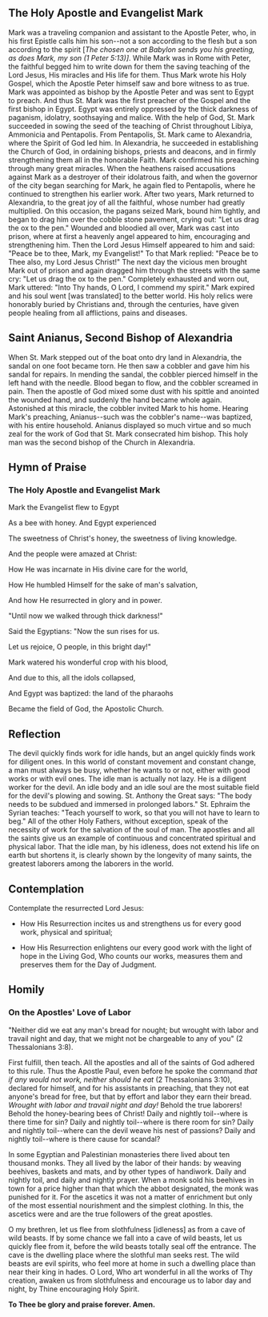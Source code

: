 ## The Holy Apostle and Evangelist Mark

Mark was a traveling companion and assistant to the Apostle Peter, who, in his first Epistle calls him his son--not a son according to the flesh but a son according to the spirit [*The chosen one at Babylon sends you his greeting, as does Mark, my son (1 Peter 5:13)]*. While Mark was in Rome with Peter, the faithful begged him to write down for them the saving teaching of the Lord Jesus, His miracles and His life for them. Thus Mark wrote his Holy Gospel, which the Apostle Peter himself saw and bore witness to as true. Mark was appointed as bishop by the Apostle Peter and was sent to Egypt to preach. And thus St. Mark was the first preacher of the Gospel and the first bishop in Egypt. Egypt was entirely oppressed by the thick darkness of paganism, idolatry, soothsaying and malice. With the help of God, St. Mark succeeded in sowing the seed of the teaching of Christ throughout Libiya, Ammonicia and Pentapolis. From Pentapolis, St. Mark came to Alexandria, where the Spirit of God led him. In Alexandria, he succeeded in establishing the Church of God, in ordaining bishops, priests and deacons, and in firmly strengthening them all in the honorable Faith. Mark confirmed his preaching through many great miracles. When the heathens raised accusations against Mark as a destroyer of their idolatrous faith, and when the governor of the city began searching for Mark, he again fled to Pentapolis, where he continued to strengthen his earlier work. After two years, Mark returned to Alexandria, to the great joy of all the faithful, whose number had greatly multiplied. On this occasion, the pagans seized Mark, bound him tightly, and began to drag him over the cobble stone pavement, crying out: "Let us drag the ox to the pen." Wounded and bloodied all over, Mark was cast into prison, where at first a heavenly angel appeared to him, encouraging and strengthening him. Then the Lord Jesus Himself appeared to him and said: "Peace be to thee, Mark, my Evangelist!" To that Mark replied: "Peace be to Thee also, my Lord Jesus Christ!" The next day the vicious men brought Mark out of prison and again dragged him through the streets with the same cry: "Let us drag the ox to the pen." Completely exhausted and worn out, Mark uttered: "Into Thy hands, O Lord, I commend my spirit." Mark expired and his soul went [was translated] to the better world. His holy relics were honorably buried by Christians and, through the centuries, have given people healing from all afflictions, pains and diseases.


## Saint Anianus, Second Bishop of Alexandria

When St. Mark stepped out of the boat onto dry land in Alexandria, the sandal on one foot became torn. He then saw a cobbler and gave him his sandal for repairs. In mending the sandal, the cobbler pierced himself in the left hand with the needle. Blood began to flow, and the cobbler screamed in pain. Then the apostle of God mixed some dust with his spittle and anointed the wounded hand, and suddenly the hand became whole again. Astonished at this miracle, the cobbler invited Mark to his home. Hearing Mark's preaching, Anianus--such was the cobbler's name--was baptized, with his entire household. Anianus displayed so much virtue and so much zeal for the work of God that St. Mark consecrated him bishop. This holy man was the second bishop of the Church in Alexandria.


## Hymn of Praise

### The Holy Apostle and Evangelist Mark

Mark the Evangelist flew to Egypt

As a bee with honey. And Egypt experienced

The sweetness of Christ's honey, the sweetness of living knowledge.

And the people were amazed at Christ:

How He was incarnate in His divine care for the world,

How He humbled Himself for the sake of man's salvation,

And how He resurrected in glory and in power.

"Until now we walked through thick darkness!"

Said the Egyptians: "Now the sun rises for us.

Let us rejoice, O people, in this bright day!"

Mark watered his wonderful crop with his blood,

And due to this, all the idols collapsed,

And Egypt was baptized: the land of the pharaohs

Became the field of God, the Apostolic Church.


## Reflection

The devil quickly finds work for idle hands, but an angel quickly finds work for diligent ones. In this world of constant movement and constant change, a man must always be busy, whether he wants to or not, either with good works or with evil ones. The idle man is actually not lazy. He is a diligent worker for the devil. An idle body and an idle soul are the most suitable field for the devil's plowing and sowing. St. Anthony the Great says: "The body needs to be subdued and immersed in prolonged labors." St. Ephraim the Syrian teaches: "Teach yourself to work, so that you will not have to learn to beg." All of the other Holy Fathers, without exception, speak of the necessity of work for the salvation of the soul of man. The apostles and all the saints give us an example of continuous and concentrated spiritual and physical labor. That the idle man, by his idleness, does not extend his life on earth but shortens it, is clearly shown by the longevity of many saints, the greatest laborers among the laborers in the world.


## Contemplation

Contemplate the resurrected Lord Jesus:

- How His Resurrection incites us and strengthens us for every good work, physical and spiritual;

- How His Resurrection enlightens our every good work with the light of hope in the Living God, Who counts our works, measures them and preserves them for the Day of Judgment.


## Homily

### On the Apostles' Love of Labor

"Neither did we eat any man's bread for nought; but wrought with labor and travail night and day, that we might not be chargeable to any of you" (2 Thessalonians 3:8).

First fulfill, then teach. All the apostles and all of the saints of God adhered to this rule. Thus the Apostle Paul, even before he spoke the command *that if any would not work, neither should he eat* (2 Thessalonians 3:10), declared for himself, and for his assistants in preaching, that they not eat anyone's bread for free, but that by effort and labor they earn their bread. *Wrought with labor and travail night and day!* Behold the true laborers! Behold the honey-bearing bees of Christ! Daily and nightly toil--where is there time for sin? Daily and nightly toil--where is there room for sin? Daily and nightly toil--where can the devil weave his nest of passions? Daily and nightly toil--where is there cause for scandal?

In some Egyptian and Palestinian monasteries there lived about ten thousand monks. They all lived by the labor of their hands: by weaving beehives, baskets and mats, and by other types of handiwork. Daily and nightly toil, and daily and nightly prayer. When a monk sold his beehives in town for a price higher than that which the abbot designated, the monk was punished for it. For the ascetics it was not a matter of enrichment but only of the most essential nourishment and the simplest clothing. In this, the ascetics were and are the true followers of the great apostles.

O my brethren, let us flee from slothfulness [idleness] as from a cave of wild beasts. If by some chance we fall into a cave of wild beasts, let us quickly flee from it, before the wild beasts totally seal off the entrance. The cave is the dwelling place where the slothful man seeks rest. The wild beasts are evil spirits, who feel more at home in such a dwelling place than near their king in hades. O Lord, Who art wonderful in all the works of Thy creation, awaken us from slothfulness and encourage us to labor day and night, by Thine encouraging Holy Spirit.

**To Thee be glory and praise forever. Amen.**
